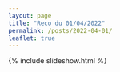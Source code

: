 ```yaml
---
layout: page
title: "Reco du 01/04/2022"
permalink: /posts/2022-04-01/
leaflet: true
---
```

{% include slideshow.html %}